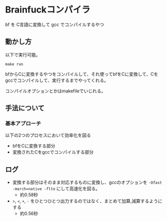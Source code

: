# Brainfuckコンパイラ

bf を C言語に変換して gcc でコンパイルするやつ

## 動かし方

以下で実行可能。

```
make run 
```

bfからCに変換するやつをコンパイルして、それ使ってbfをCに変換して、Cをgccでコンパイルして、実行するまでやってくれる。

コンパイルオプションとかはmakefileでいじれる。


## 手法について

### 基本アプローチ

以下の2つのプロセスにおいて効率化を図る

- bfをCに変換する部分
- 変換されたCをgccでコンパイルする部分

## ログ

- 変換する部分はそのまま対応するものに変換し、gccのオプションを `-Ofast -march=native -flto` にして高速化を図る。
  - 約0.58秒
- `>`, `<`, `+`, `-` をひとつひとつ出力するのではなく、まとめて加算,減算するようにする
  - 約0.56秒
